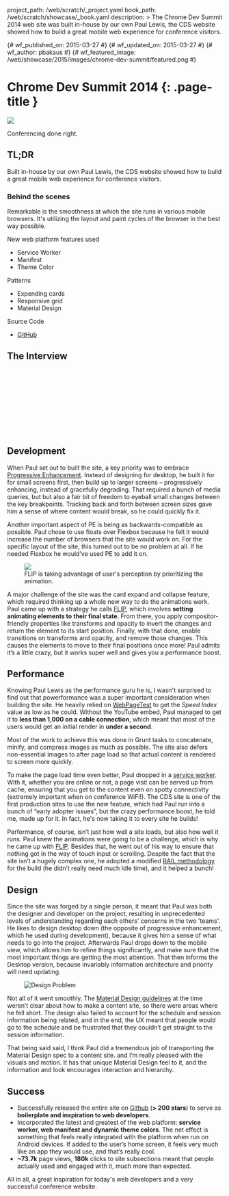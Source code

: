 project_path: /web/scratch/_project.yaml
book_path: /web/scratch/showcase/_book.yaml
description: >
  The Chrome Dev Summit 2014 web site was built in-house by our own Paul Lewis,
  the CDS website showed how to build a great mobile web experience for conference
  visitors.

{# wf_published_on: 2015-03-27 #}
{# wf_updated_on: 2015-03-27 #}
{# wf_author: pbakaus #}
{# wf_featured_image: /web/showcase/2015/images/chrome-dev-summit/featured.png #}

<link rel="stylesheet" type="text/css" href="/web/scratch/showcase/showcase.css">

# Chrome Dev Summit 2014 {: .page-title }

<img src="/web/showcase/2015/images/chrome-dev-summit/screenshot-portrait.png" class="attempt-right">

<p class="wf-casestudy-subtitle">
  Conferencing done right.
</p>

## TL;DR

Built in-house by our own Paul Lewis, the CDS website showed how to build a
great mobile web experience for conference visitors.

### Behind the scenes

Remarkable is the smoothness at which the site runs in various mobile browsers.
It's utilizing the layout and paint cycles of the browser in the best way
possible.

New web platform features used

* Service Worker
* Manifest
* Theme Color

Patterns

* Expending cards
* Responsive grid
* Material Design

Source Code

* [GitHub](https://github.com/GoogleChrome/devsummit)



<div class="wf-clear"></div>

## The Interview

<div class="video-wrapper-full-width">
  <iframe class="devsite-embedded-youtube-video" data-video-id="VjCCwplpLAo"
          data-autohide="1" data-showinfo="0" frameborder="0" allowfullscreen>
  </iframe>
</div>



## Development

When Paul set out to built the site, a key priority was to embrace 
[Progressive Enhancement](https://en.wikipedia.org/wiki/Progressive_enhancement). 
Instead of designing for desktop, he built it for for small screens first, 
then build up to larger screens – progressively enhancing, instead of 
gracefully degrading. That required a bunch of media queries, but but also a 
fair bit of freedom to eyeball small changes between the key breakpoints. 
Tracking back and forth between screen sizes gave him a sense of where content 
would break, so he could quickly fix it.

Another important aspect of PE is being as backwards-compatible as possible. 
Paul chose to use floats over Flexbox because he felt it would increase the 
number of browsers that the site would work on. For the specific layout of the 
site, this turned out to be no problem at all. If he needed Flexbox he would’ve 
used PE to add it on.

<figure>
  <img src="/web/showcase/case-study/images/chrome-dev-summit/flip.jpg">
  <figcaption>
    FLIP is taking advantage of user's perception by prioritizing the animation.
  </figcaption>
</figure>


A major challenge of the site was the card expand and collapse feature, which 
required thinking up a whole new way to do the animations work. Paul came up 
with a strategy he calls [FLIP](https://aerotwist.com/blog/flip-your-animations), 
which involves **setting animating elements to their final state**. From there, 
you apply compositor-friendly properties like transforms and opacity to invert 
the changes and return the element to its start position. Finally, with that 
done, enable transitions on transforms and opacity, and remove those changes. 
This causes the elements to move to their final positions once more! Paul 
admits it’s a little crazy, but it works super well and gives you a 
performance boost.

## Performance

Knowing Paul Lewis as the performance guru he is, I wasn't surprised to 
find out that powerformance was a super important consideration when building 
the site. He heavily relied on [WebPageTest](https://webpagetest.org) to get 
the *Speed Index* value as low as he could. Without the YouTube embed, Paul 
managed to get it to **less than 1,000 on a cable connection**, which meant 
that most of the users would get an initial render in **under a second**.

Most of the work to achieve this was done in Grunt tasks to concatenate, 
minify, and compress images as much as possible. The site also defers 
non-essential images to after page load so that actual content is rendered 
to screen more quickly.

To make the page load time even better, Paul dropped in a 
[service worker](http://www.html5rocks.com/en/tutorials/service-worker/introduction).  
With it, whether you are online or not, a page visit can be served up from 
cache, ensuring that you get to the content even on spotty connectivity 
(extremely important when on conference WiFi!). The CDS site is one of the 
first production sites to use the new feature, which had Paul run into a bunch 
of “early adopter issues”, but the crazy performance boost, he told me, made 
up for it. In fact, he's now taking it to every site he builds!

Performance, of course, isn’t just how well a site loads, but also how well it 
runs. Paul knew the animations were going to be a challenge, which is why he 
came up with [FLIP](https://aerotwist.com/blog/flip-your-animations). Besides 
that, he went out of his way to ensure that nothing got in the way of touch 
input or scrolling. Despite the fact that the site isn’t a hugely complex one, 
he adopted a modified [RAIL methodology](/web/tools/chrome-devtools/profile/evaluate-performance/rail) 
for the build (he didn’t really need much Idle time), and it helped a bunch!

## Design

Since the site was forged by a single person, it meant that Paul was both the 
designer and developer on the project, resulting in unprecedented levels of 
understanding regarding each others’ concerns in the two 'teams'. He likes to 
design desktop down (the opposite of progressive enhancement, which he used 
during development), because it gives him a sense of what needs to go into 
the project. Afterwards Paul drops down to the mobile view, which allows him 
to refine things significantly, and make sure that the most important things 
are getting the most attention. That then informs the Desktop version, because 
invariably information architecture and priority will need updating.

<figure>
  <img src="/web/showcase/case-study/images/chrome-dev-summit/design_problem.jpg" alt="Design Problem" style="max-height: 500px" />
  <figcaption></figcaption>
</figure>

Not all of it went smoothly. The [Material Design guidelines](https://www.google.com/design/spec/material-design/introduction.html)
at the time weren’t clear about how to make a content site, so there were areas 
where he fell short. The design also failed to account for the schedule and 
session information being related, and in the end, the UX meant that people 
would go to the schedule and be frustrated that they couldn’t get straight to 
the session information.

That being said said, I think Paul did a tremendous job of transporting the 
Material Design spec to a content site. and I’m really pleased with the visuals 
and motion. It has that unique Material Design feel to it, and the information 
and look encourages interaction and hierarchy.

## Success

* Successfully released the entire site on 
[Github](https://github.com/googlechrome/devsummit) (**&gt; 200 stars**) to 
serve as **boilerplate and inspiration to web developers**.
* Incorporated the latest and greatest of the web platform: **service worker, 
web manifest and dynamic theme colors**. The net effect is something that feels 
really integrated with the platform when run on Android devices. If added to 
the user’s home screen, it feels very much like an app they would use, and 
that’s really cool.
* **~73.7k** page views, **180k** clicks to site subsections meant that people 
actually used and engaged with it, much more than expected.

All in all, a great inspiration for today's web developers and a very 
successful conference website.
